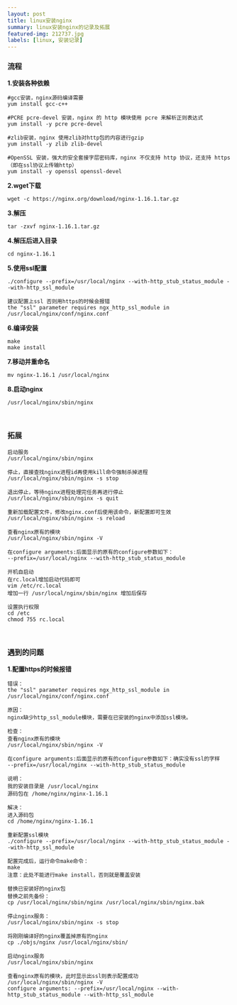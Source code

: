 ```yaml
---
layout: post
title: linux安装nginx
summary: linux安装nginx的记录及拓展
featured-img: 212737.jpg
labels: [linux, 安装记录]
---
```


### 流程
**1.安装各种依赖**
```no-highlight
#gcc安装，nginx源码编译需要
yum install gcc-c++

#PCRE pcre-devel 安装，nginx 的 http 模块使用 pcre 来解析正则表达式
yum install -y pcre pcre-devel

#zlib安装，nginx 使用zlib对http包的内容进行gzip
yum install -y zlib zlib-devel

#OpenSSL 安装，强大的安全套接字层密码库，nginx 不仅支持 http 协议，还支持 https（即在ssl协议上传输http）
yum install -y openssl openssl-devel
```

**2.wget下载**
```no-highlight
wget -c https://nginx.org/download/nginx-1.16.1.tar.gz
```

**3.解压**
```no-highlight
tar -zxvf nginx-1.16.1.tar.gz
```

**4.解压后进入目录**
```no-highlight
cd nginx-1.16.1
```

**5.使用ssl配置**
```no-highlight
./configure --prefix=/usr/local/nginx --with-http_stub_status_module --with-http_ssl_module

建议配置上ssl 否则用https的时候会报错
the "ssl" parameter requires ngx_http_ssl_module in /usr/local/nginx/conf/nginx.conf
```

**6.编译安装**
```no-highlight
make
make install
```

**7.移动并重命名**
```no-highlight
mv nginx-1.16.1 /usr/local/nginx
```

**8.启动nginx**
```no-highlight
/usr/local/nginx/sbin/nginx
```

<br>

### 拓展
```no-highlight
启动服务
/usr/local/nginx/sbin/nginx
```

```no-highlight
停止，直接查找nginx进程id再使用kill命令强制杀掉进程
/usr/local/nginx/sbin/nginx -s stop

退出停止，等待nginx进程处理完任务再进行停止
/usr/local/nginx/sbin/nginx -s quit
```

```no-highlight
重新加载配置文件，修改nginx.conf后使用该命令，新配置即可生效
/usr/local/nginx/sbin/nginx -s reload
```

```no-highlight
查看nginx原有的模块
/usr/local/nginx/sbin/nginx -V

在configure arguments:后面显示的原有的configure参数如下：
--prefix=/usr/local/nginx --with-http_stub_status_module
```

```no-highlight
开机自启动
在rc.local增加启动代码即可
vim /etc/rc.local
增加一行 /usr/local/nginx/sbin/nginx 增加后保存

设置执行权限
cd /etc
chmod 755 rc.local
```

<br>

### 遇到的问题
**1.配置https的时候报错**
```no-highlight
错误：
the "ssl" parameter requires ngx_http_ssl_module in /usr/local/nginx/conf/nginx.conf

原因：
nginx缺少http_ssl_module模块，需要在已安装的nginx中添加ssl模块。

检查：
查看nginx原有的模块
/usr/local/nginx/sbin/nginx -V

在configure arguments:后面显示的原有的configure参数如下：确实没有ssl的字样
--prefix=/usr/local/nginx --with-http_stub_status_module

说明：
我的安装目录是 /usr/local/nginx
源码包在 /home/nginx/nginx-1.16.1

解决：
进入源码包
cd /home/nginx/nginx-1.16.1

重新配置ssl模块
./configure --prefix=/usr/local/nginx --with-http_stub_status_module --with-http_ssl_module

配置完成后，运行命令make命令：
make
注意：此处不能进行make install，否则就是覆盖安装

替换已安装好的nginx包
替换之前先备份：
cp /usr/local/nginx/sbin/nginx /usr/local/nginx/sbin/nginx.bak

停止nginx服务：
/usr/local/nginx/sbin/nginx -s stop

将刚刚编译好的nginx覆盖掉原有的nginx
cp ./objs/nginx /usr/local/nginx/sbin/

启动nginx服务
/usr/local/nginx/sbin/nginx

查看nginx原有的模块，此时显示出ssl则表示配置成功
/usr/local/nginx/sbin/nginx -V
configure arguments: --prefix=/usr/local/nginx --with-http_stub_status_module --with-http_ssl_module
```